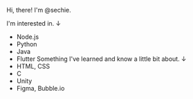 Hi, there! I'm @sechie.

I'm interested in. ↓
 - Node.js
 - Python
 - Java
 - Flutter
Something I've learned and know a little bit about. ↓
 - HTML, CSS
 - C
 - Unity
 - Figma, Bubble.io

